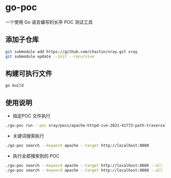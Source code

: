 # go-poc

一个使用 Go 语言编写的长亭 POC 测试工具

## 添加子仓库

``` bash
git submodule add https://github.com/chaitin/xray.git xray
git submodule update --init --recursive
```

## 构建可执行文件

``` bash
go build
```

## 使用说明

- 指定POC 文件执行
  
```bash
./go-poc run --poc xray/pocs/apache-httpd-cve-2021-41773-path-traversal.yml --target http://localhost:8080
```

- 关键词搜索执行

```bash
./go-poc search --keyword apache --target http://localhost:8080
```

- 执行全部搜索到的 POC

```bash
./go-poc search --keyword apache --target http://localhost:8080 --all
./go-poc search --keyword apache --target http://localhost:8080 --all | grep "成功"
```
